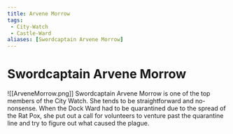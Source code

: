 ```yaml
---
title: Arvene Morrow
tags:
 - City-Watch
 - Castle-Ward
aliases: [Swordcaptain Arvene Morrow]
---
```

# Swordcaptain Arvene Morrow
![[ArveneMorrow.png]]
Swordcaptain Arvene Morrow is one of the top members of the City Watch. She tends to be straightforward and no-nonsense. When the Dock Ward had to be quarantined due to the spread of the Rat Pox, she put out a call for volunteers to venture past the quarantine line and try to figure out what caused the plague.
